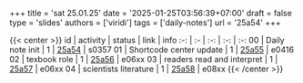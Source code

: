 +++
title = 'sat 25.01.25'
date = '2025-01-25T03:56:39+07:00'
draft = false
type = 'slides'
authors = ['viridi']
tags = ['daily-notes']
url = '25a54'
+++

{{< center >}}
id | activity | status | link | info
:-: | :- | :-: | :-: | :-:
00 | Daily note init         | 1 | [25a54](/rusn/25a54) | s0357
01 | Shortcode center update | 1 | [25a55](/rusn/25a55) | e0416
02 | texbook role               | 1 | [25a56](/rusn/25a56) | e06xx
03 | readers read and interpret | 1 | [25a57](/rusn/25a57) | e06xx
04 | scientists literature      | 1 | [25a58](/rusn/25a58) | e08xx
{{< /center >}}
